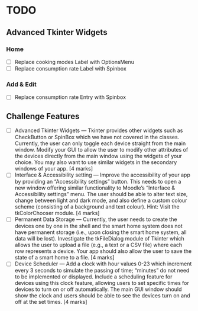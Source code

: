 # TODO

## Advanced Tkinter Widgets

### Home

- [ ] Replace cooking modes Label with OptionsMenu
- [ ] Replace consumption rate Label with Spinbox

### Add & Edit

- [ ] Replace consumption rate Entry with Spinbox

## Challenge Features

- [ ] Advanced Tkinter Widgets — Tkinter provides other widgets such as CheckButton or SpinBox which we have not covered in the classes. Currently, the user can only toggle each device straight from the main window. Modify your GUI to allow the user to modify other attributes of the devices directly from the main window using the widgets of your choice. You may also want to use similar widgets in the secondary windows of your app. [4 marks]
- [ ] Interface & Accessibility setting — Improve the accessibility of your app by providing an “Accessibility settings” button. This needs to open a new window offering similar functionality to Moodle’s “Interface & Accessibility settings” menu. The user should be able to alter text size, change between light and dark mode, and also define a custom colour scheme (consisting of a background and text colour). Hint: Visit the tkColorChooser module. [4 marks]
- [ ] Permanent Data Storage — Currently, the user needs to create the devices one by one in the shell and the smart home system does not have permanent storage (i.e., upon closing the smart home system, all data will be lost). Investigate the tkFileDialog module of Tkinter which allows the user to upload a file (e.g., a text or a CSV file) where each row represents a device. Your app should also allow the user to save the state of a smart home to a file. [4 marks]
- [ ] Device Scheduler — Add a clock with hour values 0-23 which increment every 3 seconds to simulate the passing of time; “minutes” do not need to be implemented or displayed. Include a scheduling feature for devices using this clock feature, allowing users to set specific times for devices to turn on or off automatically. The main GUI window should show the clock and users should be able to see the devices turn on and off at the set times. [4 marks]
